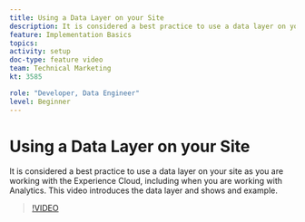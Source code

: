 ```yaml
---
title: Using a Data Layer on your Site
description: It is considered a best practice to use a data layer on your site as you are working with the Experience Cloud, including when you are working with Adobe Analytics. This video introduces the data layer and shows and example.
feature: Implementation Basics
topics: 
activity: setup
doc-type: feature video
team: Technical Marketing
kt: 3585

role: "Developer, Data Engineer"
level: Beginner
---
```


# Using a Data Layer on your Site

It is considered a best practice to use a data layer on your site as you are working with the Experience Cloud, including when you are working with Analytics. This video introduces the data layer and shows and example.

>[!VIDEO](https://video.tv.adobe.com/v/28775/?quality=12)

